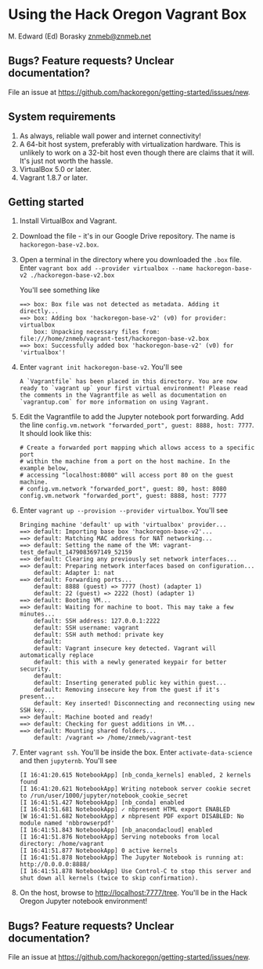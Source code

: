 Using the Hack Oregon Vagrant Box
================
M. Edward (Ed) Borasky <znmeb@znmeb.net>

Bugs? Feature requests? Unclear documentation?
----------------------------------------------

File an issue at <https://github.com/hackoregon/getting-started/issues/new>.

System requirements
-------------------

1.  As always, reliable wall power and internet connectivity!
2.  A 64-bit host system, preferably with virtualization hardware. This is unlikely to work on a 32-bit host even though there are claims that it will. It's just not worth the hassle.
3.  VirtualBox 5.0 or later.
4.  Vagrant 1.8.7 or later.

Getting started
---------------

1.  Install VirtualBox and Vagrant.
2.  Download the file - it's in our Google Drive repository. The name is `hackoregon-base-v2.box`.
3.  Open a terminal in the directory where you downloaded the `.box` file. Enter `vagrant box add --provider virtualbox --name hackoregon-base-v2 ./hackoregon-base-v2.box`

    You'll see something like

        ==> box: Box file was not detected as metadata. Adding it directly...
        ==> box: Adding box 'hackoregon-base-v2' (v0) for provider: virtualbox
            box: Unpacking necessary files from: file:///home/znmeb/vagrant-test/hackoregon-base-v2.box
        ==> box: Successfully added box 'hackoregon-base-v2' (v0) for 'virtualbox'!

4.  Enter `vagrant init hackoregon-base-v2`. You'll see

        A `Vagrantfile` has been placed in this directory. You are now
        ready to `vagrant up` your first virtual environment! Please read
        the comments in the Vagrantfile as well as documentation on
        `vagrantup.com` for more information on using Vagrant.

5.  Edit the Vagrantfile to add the Jupyter notebook port forwarding. Add the line `config.vm.network "forwarded_port", guest: 8888, host: 7777`. It should look like this:

        # Create a forwarded port mapping which allows access to a specific port
        # within the machine from a port on the host machine. In the example below,
        # accessing "localhost:8080" will access port 80 on the guest machine.
        # config.vm.network "forwarded_port", guest: 80, host: 8080
        config.vm.network "forwarded_port", guest: 8888, host: 7777

6.  Enter `vagrant up --provision --provider virtualbox`. You'll see

        Bringing machine 'default' up with 'virtualbox' provider...
        ==> default: Importing base box 'hackoregon-base-v2'...
        ==> default: Matching MAC address for NAT networking...
        ==> default: Setting the name of the VM: vagrant-test_default_1479083697149_52159
        ==> default: Clearing any previously set network interfaces...
        ==> default: Preparing network interfaces based on configuration...
            default: Adapter 1: nat
        ==> default: Forwarding ports...
            default: 8888 (guest) => 7777 (host) (adapter 1)
            default: 22 (guest) => 2222 (host) (adapter 1)
        ==> default: Booting VM...
        ==> default: Waiting for machine to boot. This may take a few minutes...
            default: SSH address: 127.0.0.1:2222
            default: SSH username: vagrant
            default: SSH auth method: private key
            default: 
            default: Vagrant insecure key detected. Vagrant will automatically replace
            default: this with a newly generated keypair for better security.
            default: 
            default: Inserting generated public key within guest...
            default: Removing insecure key from the guest if it's present...
            default: Key inserted! Disconnecting and reconnecting using new SSH key...
        ==> default: Machine booted and ready!
        ==> default: Checking for guest additions in VM...
        ==> default: Mounting shared folders...
            default: /vagrant => /home/znmeb/vagrant-test

7.  Enter `vagrant ssh`. You'll be inside the box. Enter `activate-data-science` and then `jupyternb`. You'll see

        [I 16:41:20.615 NotebookApp] [nb_conda_kernels] enabled, 2 kernels found
        [I 16:41:20.621 NotebookApp] Writing notebook server cookie secret to /run/user/1000/jupyter/notebook_cookie_secret
        [I 16:41:51.427 NotebookApp] [nb_conda] enabled
        [I 16:41:51.681 NotebookApp] ✓ nbpresent HTML export ENABLED
        [W 16:41:51.682 NotebookApp] ✗ nbpresent PDF export DISABLED: No module named 'nbbrowserpdf'
        [I 16:41:51.843 NotebookApp] [nb_anacondacloud] enabled
        [I 16:41:51.876 NotebookApp] Serving notebooks from local directory: /home/vagrant
        [I 16:41:51.877 NotebookApp] 0 active kernels 
        [I 16:41:51.878 NotebookApp] The Jupyter Notebook is running at: http://0.0.0.0:8888/
        [I 16:41:51.878 NotebookApp] Use Control-C to stop this server and shut down all kernels (twice to skip confirmation).

8.  On the host, browse to <http://localhost:7777/tree>. You'll be in the Hack Oregon Jupyter notebook environment!

Bugs? Feature requests? Unclear documentation?
----------------------------------------------

File an issue at <https://github.com/hackoregon/getting-started/issues/new>.
